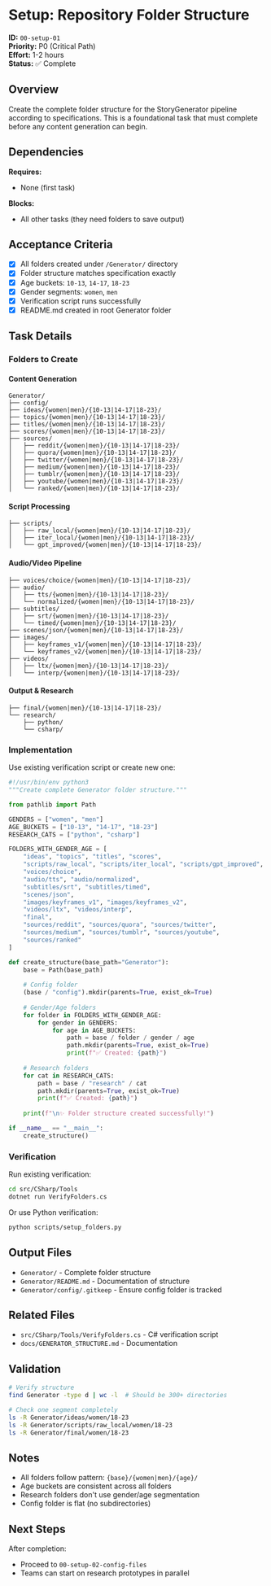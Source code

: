 # Setup: Repository Folder Structure

**ID:** `00-setup-01`  
**Priority:** P0 (Critical Path)  
**Effort:** 1-2 hours  
**Status:** ✅ Complete

## Overview

Create the complete folder structure for the StoryGenerator pipeline according to specifications. This is a foundational task that must complete before any content generation can begin.

## Dependencies

**Requires:**
- None (first task)

**Blocks:**
- All other tasks (they need folders to save output)

## Acceptance Criteria

- [x] All folders created under `/Generator/` directory
- [x] Folder structure matches specification exactly
- [x] Age buckets: `10-13`, `14-17`, `18-23`
- [x] Gender segments: `women`, `men`
- [x] Verification script runs successfully
- [x] README.md created in root Generator folder

## Task Details

### Folders to Create

#### Content Generation
```
Generator/
├── config/
├── ideas/{women|men}/{10-13|14-17|18-23}/
├── topics/{women|men}/{10-13|14-17|18-23}/
├── titles/{women|men}/{10-13|14-17|18-23}/
├── scores/{women|men}/{10-13|14-17|18-23}/
├── sources/
│   ├── reddit/{women|men}/{10-13|14-17|18-23}/
│   ├── quora/{women|men}/{10-13|14-17|18-23}/
│   ├── twitter/{women|men}/{10-13|14-17|18-23}/
│   ├── medium/{women|men}/{10-13|14-17|18-23}/
│   ├── tumblr/{women|men}/{10-13|14-17|18-23}/
│   ├── youtube/{women|men}/{10-13|14-17|18-23}/
│   └── ranked/{women|men}/{10-13|14-17|18-23}/
```

#### Script Processing
```
├── scripts/
│   ├── raw_local/{women|men}/{10-13|14-17|18-23}/
│   ├── iter_local/{women|men}/{10-13|14-17|18-23}/
│   └── gpt_improved/{women|men}/{10-13|14-17|18-23}/
```

#### Audio/Video Pipeline
```
├── voices/choice/{women|men}/{10-13|14-17|18-23}/
├── audio/
│   ├── tts/{women|men}/{10-13|14-17|18-23}/
│   └── normalized/{women|men}/{10-13|14-17|18-23}/
├── subtitles/
│   ├── srt/{women|men}/{10-13|14-17|18-23}/
│   └── timed/{women|men}/{10-13|14-17|18-23}/
├── scenes/json/{women|men}/{10-13|14-17|18-23}/
├── images/
│   ├── keyframes_v1/{women|men}/{10-13|14-17|18-23}/
│   └── keyframes_v2/{women|men}/{10-13|14-17|18-23}/
├── videos/
│   ├── ltx/{women|men}/{10-13|14-17|18-23}/
│   └── interp/{women|men}/{10-13|14-17|18-23}/
```

#### Output & Research
```
├── final/{women|men}/{10-13|14-17|18-23}/
└── research/
    ├── python/
    └── csharp/
```

### Implementation

Use existing verification script or create new one:

```python
#!/usr/bin/env python3
"""Create complete Generator folder structure."""

from pathlib import Path

GENDERS = ["women", "men"]
AGE_BUCKETS = ["10-13", "14-17", "18-23"]
RESEARCH_CATS = ["python", "csharp"]

FOLDERS_WITH_GENDER_AGE = [
    "ideas", "topics", "titles", "scores",
    "scripts/raw_local", "scripts/iter_local", "scripts/gpt_improved",
    "voices/choice",
    "audio/tts", "audio/normalized",
    "subtitles/srt", "subtitles/timed",
    "scenes/json",
    "images/keyframes_v1", "images/keyframes_v2",
    "videos/ltx", "videos/interp",
    "final",
    "sources/reddit", "sources/quora", "sources/twitter",
    "sources/medium", "sources/tumblr", "sources/youtube",
    "sources/ranked"
]

def create_structure(base_path="Generator"):
    base = Path(base_path)
    
    # Config folder
    (base / "config").mkdir(parents=True, exist_ok=True)
    
    # Gender/Age folders
    for folder in FOLDERS_WITH_GENDER_AGE:
        for gender in GENDERS:
            for age in AGE_BUCKETS:
                path = base / folder / gender / age
                path.mkdir(parents=True, exist_ok=True)
                print(f"✅ Created: {path}")
    
    # Research folders
    for cat in RESEARCH_CATS:
        path = base / "research" / cat
        path.mkdir(parents=True, exist_ok=True)
        print(f"✅ Created: {path}")
    
    print(f"\n✨ Folder structure created successfully!")

if __name__ == "__main__":
    create_structure()
```

### Verification

Run existing verification:
```bash
cd src/CSharp/Tools
dotnet run VerifyFolders.cs
```

Or use Python verification:
```bash
python scripts/setup_folders.py
```

## Output Files

- `Generator/` - Complete folder structure
- `Generator/README.md` - Documentation of structure
- `Generator/config/.gitkeep` - Ensure config folder is tracked

## Related Files

- `src/CSharp/Tools/VerifyFolders.cs` - C# verification script
- `docs/GENERATOR_STRUCTURE.md` - Documentation

## Validation

```bash
# Verify structure
find Generator -type d | wc -l  # Should be 300+ directories

# Check one segment completely
ls -R Generator/ideas/women/18-23
ls -R Generator/scripts/raw_local/women/18-23
ls -R Generator/final/women/18-23
```

## Notes

- All folders follow pattern: `{base}/{women|men}/{age}/`
- Age buckets are consistent across all folders
- Research folders don't use gender/age segmentation
- Config folder is flat (no subdirectories)

## Next Steps

After completion:
- Proceed to `00-setup-02-config-files`
- Teams can start on research prototypes in parallel
